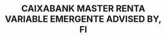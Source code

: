 ---
layout: fund
title: CAIXABANK MASTER RENTA VARIABLE EMERGENTE ADVISED BY, FI
isin: ES0115117006
---
